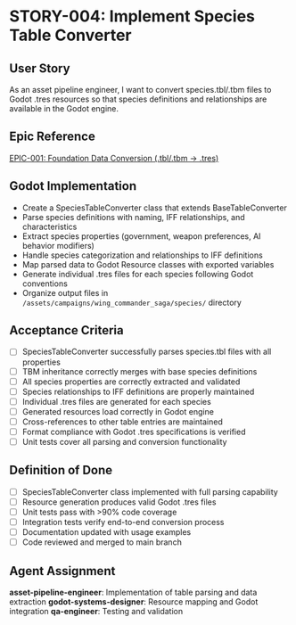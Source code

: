 # STORY-004: Implement Species Table Converter

## User Story
As an asset pipeline engineer, I want to convert species.tbl/.tbm files to Godot .tres resources so that species definitions and relationships are available in the Godot engine.

## Epic Reference
[EPIC-001: Foundation Data Conversion (.tbl/.tbm → .tres)](../epics/EPIC-001-foundation-data-conversion.md)

## Godot Implementation
- Create a SpeciesTableConverter class that extends BaseTableConverter
- Parse species definitions with naming, IFF relationships, and characteristics
- Extract species properties (government, weapon preferences, AI behavior modifiers)
- Handle species categorization and relationships to IFF definitions
- Map parsed data to Godot Resource classes with exported variables
- Generate individual .tres files for each species following Godot conventions
- Organize output files in `/assets/campaigns/wing_commander_saga/species/` directory

## Acceptance Criteria
- [ ] SpeciesTableConverter successfully parses species.tbl files with all properties
- [ ] TBM inheritance correctly merges with base species definitions
- [ ] All species properties are correctly extracted and validated
- [ ] Species relationships to IFF definitions are properly maintained
- [ ] Individual .tres files are generated for each species
- [ ] Generated resources load correctly in Godot engine
- [ ] Cross-references to other table entries are maintained
- [ ] Format compliance with Godot .tres specifications is verified
- [ ] Unit tests cover all parsing and conversion functionality

## Definition of Done
- [ ] SpeciesTableConverter class implemented with full parsing capability
- [ ] Resource generation produces valid Godot .tres files
- [ ] Unit tests pass with >90% code coverage
- [ ] Integration tests verify end-to-end conversion process
- [ ] Documentation updated with usage examples
- [ ] Code reviewed and merged to main branch

## Agent Assignment
**asset-pipeline-engineer**: Implementation of table parsing and data extraction
**godot-systems-designer**: Resource mapping and Godot integration
**qa-engineer**: Testing and validation